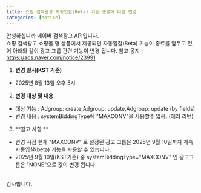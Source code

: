 ```yaml
---
title: 쇼핑 검색광고 자동입찰(Beta) 기능 종료에 따른 변경 
categories: [notice]
---
```


안녕하십니까 네이버 검색광고 API입니다.<br>
쇼핑 검색광고 쇼핑몰 형 상품에서 제공되던 자동입찰(Beta) 기능이 종료를 앞두고 있어 
아래와 같이 광고 그룹 관련 기능이 변경 됩니다. 
참고 공지 : https://ads.naver.com/notice/23991

1. **변경 일시(KST 기준)** <br>
- 2025년 8월 13일 오후 5시

2.  **변경 대상 및 내용**<br>
- 대상 기능 : Adgroup: create,Adgroup: update,Adgroup: update (by fields)
- 변경 내용 : systemBiddingType에 "MAXCONV"을 사용할수 없음. (에러 리턴)

3. **참고 사항 **<br>
- 변경 시점 현재 "MAXCONV" 로 설정된 광고 그룹은 2025년 9월 10일까지 계속 자동입찰(beta) 기능을 사용할 수 있습니다.  
- 2025년 9월 10일(KST기준) 중 systemBiddingType="MAXCONV" 인 광고그룹은 "NONE"으로 값이 변경 됩니다.  
 <br>
감사합니다.